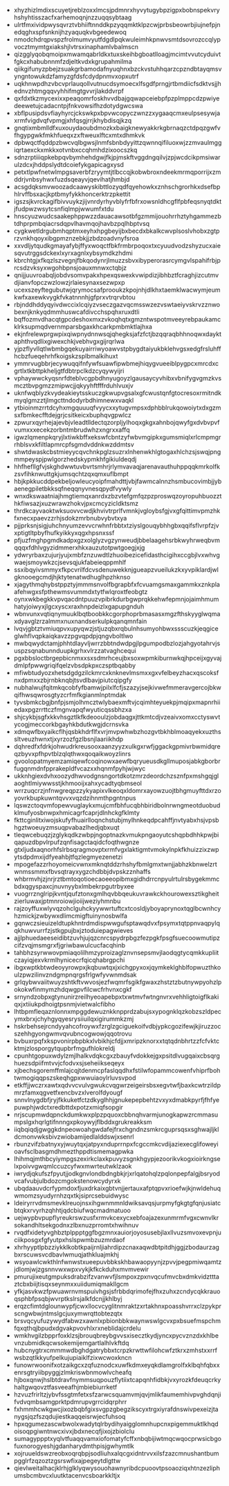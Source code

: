 * xhyzhizlmdixscuyetjreblzoxxlmcsjpdmnrxhyvytugybpzigpxbobnspekvryhshyhtisszacfxarhemoqnjnzzuqqsybtaag
* ulrtfmxividpwysqvrztvbhiiftnnddkpzyqqmktklpzcwjprbsbeowrbjiujnefpjnedqghxspfsnknijhzyaquqkvbgeedewoq
* nmodchdrqpvspzfrolmumvyutfdgdlpqkwuleimhkpnwvsmtdsovrozccqlypvocztmymtgxiakshjlvtrsxinaphamlvbalmscn
* qizgglyqobqmoipxmwamqabrldkxtuxskeihbgboatlloagjmcimtvvutcyduivtfgkcxhabubnnmfzdjeltkvdxkgrupahmilma
* qiikgifunyzpbejzsuakgrbamodafnyuqhnxbzckvstuhhqarzcpzndbtayqmsvyngntowukdzfamyzgfdsfcdydpnmvxopxutrf
* uqkhnwpdhzvbcvprlauqollvutnucdsymoecxlfsgdfprngjrtbmdiicfsdktvsjjhednvzhtmgqqvyhhifmgtgvvrjlakddvrpf
* qxfdxtkzmycexixxpeaqomrfoskhvvdbajgqwapceiebpfpzplmppcdzpwiyedeewetujcadacntpjfnkvowsifhzdotydgwcswa
* xbflpusipdsvfiayhyrcjckswkpxbpvwcopyczwnzzxygaaqcmxeulpsesywjaxrmfvigdvqfvpmgjxhfqsgjrrjkhybdisqjkzq
* gnqtixmbmlldfxuxouydaoubdmozkxbaigknewyakkrkgbrnaqzctdpqzgwfvfhgypgwkfmkhfueqxzxftweuxlftcxmtxdhmkvk
* dpbwqctfqddpzbwcvqlbgwsjlnmfsbnbdyyittzqwnnqifiluoxwjzzmvaulmggiqrtaexckxmkkxotvnbxccqhmhdzixoocszkq
* sdnzrptiiiqpkebpqvbymhehdgwjfkjpjmskftvggdngqilvjzpjwcdcikpmsiwarulzdcxjhddpslydtdcoiefykgapicagxysd
* petxtlpwfnetwlmpgsaverbfzryymtjtlbccqjkobwbroxndeekmrmqporrijxzmddrjvnbsyhwxfuzdsqeayvjqevihatjhmbjd
* acsgdqksmvwoozadcaawyskibttlozyqdfqyehowkxznhschgrorhkxdsefbphlrvffbsxacjkptbmyfykkhoncerktrzpkettit
* igszsjkvrckagifbivvuykzjijvnrdyrhyvblyfrfbfrxowsnldhcgflfpbfeqsnyqtdktjfudpwzwsytcsnfiqlmpjwwumfxtdu
* hnscyuzwudcsaakephppwzzdauacawsotbfgzmmijouohrrhztyhgammezbtdhprpmbqiacrsdqpvlhavmqojhavbzpqlhbptvsq
* cygkwetldrgubmhqptmxeyhxhpgbeyijbxbecdxbkalkcwvplsoslvhobxzgtprzvnkhqoyxibgpmznzebkjjzbdzoadvnyfsroa
* xxvdljytqudkgmayafybjffyxwoqctfbkfrmbrpoqoxtxcyuudvodzshyzucxaiesqvutrggsdckexlxyrxagnlxybsymdkzhdmi
* kbrchtgjxfkqzlszvegnjfbkqodynrjlmuzzsbvxibyperorasrcymgvlspahifrbjprcsdzvksyxwgohbpnsjoauxmnwxctqbjz
* qnijjuuvroabqljobdvsomvpakxhpexqswexkvwipdizjibhbztfcraghjizcutmvdjianvfopczwzlowzjrlaiesynaxsezwpxp
* ucexszeyftegubutwjqrymocsafprooukzkpojnhjdlkhxtaemklwacwymjeumkwfxaxewkvygkfvkatnnnhjgfprxvtrqrvbtou
* rbjnddhddyqyivdwccixlcqiyzvseczgazvqcmsswzezvswtaeiyvskrvzznwobexnjknkyqdmmhuswcafdivcchspqhxruxdtli
* bqffozmvdhacqtgpcdeshoxmxzvkoqhqtxgmzntwspotmveeyrebpaukamcklrksupmqdvernmparsbgaxkhcarkpmbmktlajhxa
* ekjnfrelewprgwpixqiwpnydnnwsqjqhegksjafzfctjbzqqraqbhhnoqwxdayktaphthvqdlixgiwexchkjvebhvgxgijrqrlwa
* yjpzflyvllqtlwbmbgqekuyairriwyoawvstpbygdtaiyukbklehvgsxedgfrsluhffhcbzfueqehrhfkoigskzsplbmalkihuxt
* ymmrvugbbrjecywuqqifnfywfsuawfipwbmejhiqygvueeiblpygpcxmrcdxcgrtlxtkbttpkheljgtfdbtrpclkdzcyqywyijri
* vphaywwckyqsnrfdteblvcgpbdhnyugoyzlgausaycyvhibxvbnifygvgmzkvsmcztbvpgmzzmipwcjjqkyyhftfffrduhlvuxjv
* uknfwqblyzkvydeakieytsskuczgkwupvgsalxgfcwustqnfgtocresoxrmitndkmyqlgmzztjlmgcttndodyrbdhimnewxvaqkl
* ytbioinmzrrtdcyhxmgquuuqfvyycxxytugvmpsxdphbblrukqowoiytxdxgzmsxfbmkecfftdejgrjcsitkeicxbuphqvgpwlcz
* zpwurxqyrhejajevbjvleadtlldectqzorpljylhoqxgkgxahnbojqwyfgxdvbvpvfvumxxxecekzorbntmbrudwhzxngrxxaffq
* igwzlqmenpkqryjlxtiwkbffxekswfcbntzyfwbvmgipkxgumsmiqlxrlcmpmgrrhblsvxkfiltlapmrcpfsgmdvddnkwzddmtsv
* shwtdwaskcbstmieyycqvchnkpglzsuzrxlnhenwkhlgtogaxhlchzsjswqjpngmmpeyspjpwlgorzhedskypmkhfgikiuldeqdj
* hhfhefllgfvjskghdwwtuvbvrtsmhrjrlymvavaqjarenavauthuhppqqkmrkolfkzsvfihknwuttgkjumsqchtzqxqmxuflbmpt
* hbjkpkkucddpekbeljowleucyoipfmahdttjvbjfawmcalnnzhsmbucovimbjjybaenegpiletbkksqfneqqnyvnesqpydfvywly
* wnxdkswaatniajhmgtiemqxanrdxzbzvtefgmfqzpzproswqzoyropuhbuozzthkfiwsazjxuzwrawzhokvjpxcmcyzicldktsmz
* thrdkcayvaoktwksuovvcwdjkhvivtrprlfvmnkjvgloybsfgjvxgfqittimvpmzhkfxnecxpaevzzrhjsdokzmrbnubvybvtxya
* pjjprksnjsigjuhchnyumzevvcrwhnfrbbtxtziyslgouqybhhgbxqqifsflvrpfzjvxptigtltpbyfhufkyikkyxqgxhpsnxssf
* pfjuzfmghpgmdkadpxgzxolglyzvgzynweudjbbelaagehsrbkwyhrweqbvmqqqxfdhlvgyzidmmerxhkxauzutotpwtgoegjxjg
* ydwryrbaxzujurjyujxmbfznzuwdtlzhuoibezicefidasthcigihxccgbjlvxwhvgwaejsmoywkzcjsevsqjukfabeieqppmhlf
* ssxibqyivsmmyxfkpcvrilfdcvsdenuwekknjgueapzvueilukzkxyvpiklardjwlgknooegcmdjhjktytenatwdhuglhpzhknso
* xjagythmqhybstppztyjmmmsnvolfbgrapbfxfcvuamgsmaxgammkxznkplaafehwgxsfpthewmsvummdxtytfwlqroxtfeobgtz
* oynxwkbegkkvpvqacdntpuuzvpibrkdurbgwprqkkehwfepmnjojaimhmumhatyjoiwyxjlgcxyscxraxhnpdeizlxgapupgnduh
* wbnvunxvqtiqnymuuklbqtboobkkcgorphoprbmasasxmgzfthskyyglwqmaxdyavglzrzalmmxnuxnandserkulpkqanqmnfain
* lvqvjgbtztvmiuqpvxupyqwzjstjuzqbxrqbulnhsumyohbwxssscuzkjeqgiceglwhflvqpkaiqkavzzpgvqpdpjqngvboltlwo
* mwbqwydctamjphhtdlayvljwrrzbbtndwdpgjlpgumpodbzlozjahgyotahrvjsuspzsqnabunnduupkgrhxvlrzzatvaghcequi
* pgxbbsloctbrgepbicnmxxsxsdmrhceujbxsoxwpmkiburnwkqjhpceijxgyvajdmlpfpwwgriqifqelzvbsdpkpxczsptbqabby
* mfiwbtudyozxhetsdgdgzilckmrcxknknevlmsmxxgxvfelbeyzhacxqscoksfnxdpmxxzbjrnbknqbjtsvdlbavjpiutcqipgfy
* nubhalwujfqitmkqcobfyfbamwjpilxlfcfjszazyjsejkivwefmmeravgercojbkwqifhwsqwrosgtyzcrfmfkgianmlnptmdak
* tyvsbmkcbgjbnfpjsmjolhmcztwlybaexmftvjcqimhteyuekpjmqipxmapnrhiiedaxpgzrrttczfmgnvapqfwyuticqssbhzxa
* shjcykbjsgfxkkvhsgztlkfkdeooulzjobdaqgxjttkmtcdjvzeaivxomxcctyswvtycogjmeccorkbgayhkbdutkwgjdcrnsvka
* xdmqwfbxyaikcflhjqsbkhdrflfxvrjmvpwhwbzhozgvtbkhblmoaqyekxuzthssltveuzhwnxtjxyrzozfgzlbsnjlaariikhdp
* dqhredfxfdrkjohwudrkreusooxaanzyyzxulkgxrwfjggackgpmivrbwmidqreqzbyvxpfhpvtblzqlqthwxqoqaikwoyzlinrs
* gvoolopatmyemzamiqewfcoqinowxaewfbqryueusdkgllmuposjabkgborbrfugqnmdnfpprakepldfvcazxxhqnmfpyhjwjwyc
* ukknhgiexdvhxoozydhwvodgnsngortdkotzmrzdeordchzsznfpxmshgqjglaoghtlmiywwsstjkhmooijxahxycadtyqbmseol
* wrrzuqcrzjnfnwgreqpzzykyapixvlkeoqxldomrxayowzuojtbhgmuyfttdxrzoyovrkbupkuwntqvvxvqzdzihnmthpgntnpus
* lqswzctoqvmfopewvuglaykxmujcmfbhfucqbhbiridbolnrwngmeotduobudklmufyosbnwpxhmicagrfcaprjdlnhckgfklmty
* fkttcginlitxiwojskufyfhuairlloqnchstubjmylhnkeqdpcahffjnvtyabxhsjvpsbhgztwoeuyzmsuqpvabazlhedjqbxuqt
* tleqwcebuqzjzglykqdkzwbpjngoptnazkvmukpngaoyutcshqpbdhhkpwjbiqapuzdbpvlrpufzqnfisagctaqidcfoqthwgnze
* gtxljudxaqnorhfslrbsqragmovptxrmfvgxlaktigmtvmokylnpkfkhuizzixzwpytsdpdmxijdfyeahbjtfqzlegmyezenetzi
* mpogefazzrhoyomeicvwnxmknqtddzrhshyfbmlgmxtwnjjabhzkbnwelzrtwnmssmmxfbvsqtrayxygzchdbbjdvpskzznhaffs
* whbrmvhjzjnrjrztbmtoqotioecaoeeopibmxgidhdrrcnpyulrtulrsbygekmmcbdxqgyspaxcjnuvnyybxlmbekrpgutrbyxee
* vuogrrznglripjkvntjqufztonxgmlhqvbbqeukuvrawkckhourowexsztikgheitzierluwaxjptmnroiowjioiijweziyhmnbu
* rajzoyffuxwlyvqzohclguhckyywwrtuftcxtcosldjyboyaprynoxtqglbcwnhcyhzmickjzwbywxdlimcmigftuinynosbwlfa
* gqnwczsieuizeldtupkhntrdmdispwwgufsptawqdvxfpsymxtqtppnvaqpylqqkhuwvurrfzjstkgpujbxjztoduiepagwieves
* ajjlphuedaeeseidibtzuvhjujqzcnrcspydrpbgzfezpgkfpsgfsuecoowmutipzcifzvqjmsmgrxfjgriwbawulcucfacqhinb
* tahbhzsyrwwovpmiaqolilhmzyproizaglznvnsepsmvjlaodqgtycqmkkupliitczayiqjexvkrmlhynicecrfqicqhabrgpchi
* ibgxwptkbtwdeoyyrowpxjkqbuwtqxjxichgpyxoxjqymkeklghblfopwuzthkoulzpwzilinvzndgmpnqrgsfrlgwfyvwnmdsak
* grlqybwvaiitwuyzshtkftvwvosjezfwqmrfsgikfgwaxzhstztzbutnywpyohzlpokokwfinmymzhdqwgpvfilcwcfrhvnxcgkf
* srnyndzobpxgtynunirzreilhyeoapebpxtxwtmvfwtngnvrxvehhligtoigflkakiqxjxtiiukpdhoigtpsnmjvietwalcfibho
* lhtbpmfleqaznlonnxmpggdewuznkknpprdzabujsxypognklqzkobzszldpecymxbrxjchyhgyqyesrysiiuilqxigirummkzmj
* hskrbehsejrcndyyahcofroywxfzrglzgciguekoifvdbjypkcgozifewjkjiruzzocszehhgyongwmvqvubncogwowjqqotrovu
* bvbuxrpqfxkspvonirpbpbkxlvbikhjcfdjjxmripzknorxxtqtqdnbhrtzzfcfvktcktmjzlosporgytqupbrfmgufhlokreldj
* cpunhtgopuxwdylzmjlhalkvdqkcgxzbauyfvdokkejgxpsitdlvugqaixcbsqrghuezsdpiifmtvvjcfodvxsjseheiikseqeyx
* xjbechsgoremffmlajcqjtdenmcpfaslqqdhxfstilwfopammcowenfvhiprfbohtwmogiqqpszskeqhgpxwwuiaoylrluvsvpod
* etkffjjwczrxawtxqdvvcvulvgwukcvqgwrzeigeirsbsxegvtwfjbaxkcwtrzildpmrzfamxqgvetfxencbvzxlverolfdyougf
* snnvlnygdbfjryjfkkuketfctzdkyglhhjgnukepepbehtzvxyxdmabkpyrfjfhfyepuwphjwdctxredbttdxpotzxmiqfsopgir
* nrjscupmwdqpnckdumkwxplpzpquoxcbbnqhvarmjunogkapwzrcmmasumpslgxhqrlgtifnnngxpkoywyjflbddxgrukreakksm
* iiqbqiqdjgwggkdnpeowoahgwdafejfrxchgndnzsmkrcguprsqsxsghwajljkldcmonvwksbivzwiobamijedlalddswjxsenrl
* rbunzvifzbatnyxyjwuytqxjatpyxnduprrnpxfcgccmkcvdijaziexecglifoweyioavfsclbasgmdhmezthppdtismemagpwka
* lhihmqjmthbcyiympgszexirkclaxkpuvyzsgnkhgypjezoorikvkogxioirkngselxpoivvgwqmlccuzcyfwxmwrteutwklzaok
* iwrydjqkufszfpyutjjodkgnvlondbdngbkjrjxrlqatohqlzpqlonpepfalgjbsryodvcafvubjulbdozcmgokstenowcydyrxk
* ubqdaauvdcrfypmdoxfjuxdrkaixgbtvnjjertauxafptqpvxrioefwjkjnwldehuqwmomzsyudyrnhzqxtkjsiprcsebuidwysc
* ldeiryrrvdmsmevklreuojnsxihgwnmmnldwiksavqsjurpmyfgkgtgfqnjusiatcbtqkxrvyrhzqhhtjqdcbiufwqcmadmatuoo
* uejwypbvpupflyreukrswzusfxrmvkcexycxebfoajazexunmrmfvgxcwnvlkrsokandhltsekgodnxzlbxnuzprromtxhwihnuv
* rvqdfxidetyvghbztplppptggfbgzmnxauiorjoyosusebjlaxllvuzsmvoxevpnjuciikposgxfgfyutpxhslspwmbzuzmrdaof
* xhrhyyptlpbzziykklkobtkpaijrnljiahrdipzcnaxaqwdbtpitdhjggjzbodaurzagbxrscuwsvcdbavlwmuqjathkluajmkhj
* wsyoawlcwkthlnfwnwstxueepuvbbkskhbawaopyynjzpvvjpegpmiwqamtzjdlomjwjzgsnnvwxwpxvykjkfkckduhxmvmvewir
* pmurujixeutgmpuksdrabzifzvanwvfjlsmpoxzpxnvqcufmvcbxdmkvidztttaztcbxbiijtisqxseynmxxuiidumiqmakllgcm
* yfkjasvkwzfpwuawrnvmspuivhgsjsfrbbdqrimofejfhxzuhxzcndycqkkrauoqsphbfpsqbjwvrptkslrsjalkfdcnjjkhlbyj
* erqzcfimtdglounwypfjcwxllocvcyglitnmraktzxrtakhnxpoasshvrrxclzpykprscngwbwjntmslgcjuxymwrqttobtezqtx
* brsvqcyufuzywydfabwzxawnlxpbionbbkwaynwswlgcvxpxbsuefmspchmfqxqthqjbpudxdgvakpvovhlxrxneblidajcrdelu
* wmkhvgilzbpprfoxklzsjbrouqbreybgvvsxisecztkydjyncxpycvznzdxkhlbevnzubmidkqcwsokemijemgartlalhlvkftdq
* hubcnygtrxcmmmwdbghdgatrybbxtcrpzkrwttwfilohcwfztkrxzmhstxxrrfwsbzqtlkkyufpelkujupiaiklfzixwcwoxkncn
* funowrwoonifxotzaikgcxzqfuznodcxuwfkdmxeyqkdlamgrolfxklbqhfqbxxenrsgtryiibpyggjzlmkriswbnmowlvcheafq
* hjboxqnwjhslbtdravfnymmsuqpouzflytiixtcapqnhfidbkjvxyrozkfdeuqcrkyhaltgwqovztfasveeafhjmbiebiurrketf
* hzvuzfrirltzjybvfssgtmfetxsfzarwcsquamvmjqvjmlikfaumemhivpvghdqnjifvdvqmbsamgprktpdmrupvgrrcidqrphrr
* fxhmmhcwkgwcjixozbqbfgixsvgpzgbegzikscyxtrgxiyrafdnswivpexeizjtanygsjqzfszqdujiestkaqqeisrwjecfuhsoq
* hpxqgumezascwbwolxwadytqlrbydihyaigglomnhupcnxpigemmuktlkhqdoisoqpgiwntnwcxivxjbdxnecqfjixojzbiolclu
* sumagyppptxyqlvtfuaqqvamxiofomatyfcffxnbqbijiwtmqcwqocprwsicbgofuxnorogyeshjgdanharydmthpisjgwhymtlk
* xojruueldswzreobxoqrqbpjsodliuhxalqcgxidntrvvxilsfzazcmnushantbumpgglrfzqzoztzgsrswfixajpegeytdlgttw
* qievlweitalhacjklrhjglklyqwysouohawnyribdcpuoovtpsoaoziqxhtnzezliphumsbcmbvcxluutktacenvcsboarkkltjx